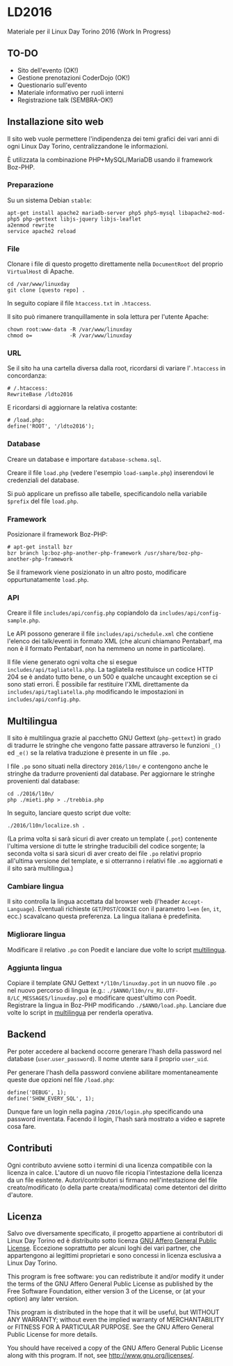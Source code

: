 # LD2016
Materiale per il Linux Day Torino 2016 (Work In Progress)

## TO-DO
* Sito dell'evento (OK!)
* Gestione prenotazioni CoderDojo (OK!)
* Questionario sull'evento
* Materiale informativo per ruoli interni
* Registrazione talk (SEMBRA-OK!)

## Installazione sito web
Il sito web vuole permettere l'indipendenza dei temi grafici dei vari anni di ogni Linux Day Torino, centralizzandone le informazioni.

È utilizzata la combinazione PHP+MySQL/MariaDB usando il framework Boz-PHP.

### Preparazione
Su un sistema Debian `stable`:

    apt-get install apache2 mariadb-server php5 php5-mysql libapache2-mod-php5 php-gettext libjs-jquery libjs-leaflet
    a2enmod rewrite
    service apache2 reload

### File
Clonare i file di questo progetto direttamente nella `DocumentRoot` del proprio `VirtualHost` di Apache.

    cd /var/www/linuxday
    git clone [questo repo] .

In seguito copiare il file `htaccess.txt` in `.htaccess`.

Il sito può rimanere tranquillamente in sola lettura per l'utente Apache:

    chown root:www-data -R /var/www/linuxday
    chmod o=            -R /var/www/linuxday

### URL
Se il sito ha una cartella diversa dalla root, ricordarsi di variare l'`.htaccess` in concordanza:

    # /.htaccess:
    RewriteBase /ldto2016

E ricordarsi di aggiornare la relativa costante:

    # /load.php:
    define('ROOT', '/ldto2016');

### Database
Creare un database e importare `database-schema.sql`.

Creare il file `load.php` (vedere l'esempio `load-sample.php`) inserendovi le credenziali del database.

Si può applicare un prefisso alle tabelle, specificandolo nella variabile `$prefix` del file `load.php`.

### Framework
Posizionare il framework Boz-PHP:

    # apt-get install bzr
    bzr branch lp:boz-php-another-php-framework /usr/share/boz-php-another-php-framework

Se il framework viene posizionato in un altro posto, modificare oppurtunatamente `load.php`.

### API
Creare il file `includes/api/config.php` copiandolo da `includes/api/config-sample.php`.

Le API possono generare il file `includes/api/schedule.xml` che contiene l'elenco dei talk/eventi in formato XML (che alcuni chiamano Pentabarf, ma non è il formato Pentabarf, non ha nemmeno un nome in particolare).

Il file viene generato ogni volta che si esegue `includes/api/tagliatella.php`. La tagliatella restituisce un codice HTTP 204 se è andato tutto bene, o un 500 e qualche uncaught exception se ci sono stati errori.
È possibile far restituire l'XML direttamente da `includes/api/tagliatella.php` modificando le impostazioni in `includes/api/config.php`.

## Multilingua
Il sito è multilingua grazie al pacchetto GNU Gettext (`php-gettext`) in grado di tradurre le stringhe che vengono fatte passare attraverso le funzioni `_()` ed `_e()` se la relativa traduzione è presente in un file `.po`.

I file `.po` sono situati nella directory `2016/l10n/` e contengono anche le stringhe da tradurre provenienti dal database. Per aggiornare le stringhe provenienti dal database:

    cd ./2016/l10n/
    php ./mieti.php > ./trebbia.php

In seguito, lanciare questo script due volte:

    ./2016/l10n/localize.sh .

(La prima volta si sarà sicuri di aver creato un template (`.pot`) contenente l'ultima versione di tutte le stringhe traducibili del codice sorgente; la seconda volta si sarà sicuri di aver creato dei file `.po` relativi proprio all'ultima versione del template, e si otterranno i relativi file `.mo` aggiornati e il sito sarà multilingua.)

### Cambiare lingua
Il sito controlla la lingua accettata dal browser web (l'header `Accept-Language`). Eventuali richieste `GET`/`POST`/`COOKIE` con il parametro `l=en` (`en`, `it`, ecc.) scavalcano questa preferenza. La lingua italiana è predefinita.

### Migliorare lingua
Modificare il relativo `.po` con Poedit e lanciare due volte lo script [multilingua](#multilingua).

### Aggiunta lingua
Copiare il template GNU Gettext `*/l10n/linuxday.pot` in un nuovo file `.po` nel nuovo percorso di lingua (e.g.: `./$ANNO/l10n/ru_RU.UTF-8/LC_MESSAGES/linuxday.po`) e modificare quest'ultimo con Poedit. Registrare la lingua in Boz-PHP modificando `./$ANNO/load.php`. Lanciare due volte lo script in [multilingua](#multilingua) per renderla operativa.

## Backend
Per poter accedere al backend occorre generare l'hash della password nel database (`user`.`user_password`). Il nome utente sara il proprio `user_uid`.

Per generare l'hash della password conviene abilitare momentaneamente queste due opzioni nel file `/load.php`:

    define('DEBUG', 1);
    define('SHOW_EVERY_SQL', 1);

Dunque fare un login nella pagina `/2016/login.php` specificando una password inventata. Facendo il login, l'hash sarà mostrato a video e saprete cosa fare.

## Contributi
Ogni contributo avviene sotto i termini di una licenza compatibile con la licenza in calce. L'autore di un nuovo file ricopia l'intestazione della licenza da un file esistente. Autori/contributori si firmano nell'intestazione del file creato/modificato (o della parte creata/modificata) come detentori del diritto d'autore.

## Licenza
Salvo ove diversamente specificato, il progetto appartiene ai contributori di Linux Day Torino ed è distribuito sotto licenza [GNU Affero General Public License](https://www.gnu.org/licenses/agpl-3.0.html). Eccezione soprattutto per alcuni loghi dei vari partner, che appartengono ai legittimi proprietari e sono concessi in licenza esclusiva a Linux Day Torino.

This program is free software: you can redistribute it and/or modify it under the terms of the GNU Affero General Public License as published by the Free Software Foundation, either version 3 of the License, or (at your option) any later version.

This program is distributed in the hope that it will be useful, but WITHOUT ANY WARRANTY; without even the implied warranty of MERCHANTABILITY or FITNESS FOR A PARTICULAR PURPOSE.
See the GNU Affero General Public License for more details.

You should have received a copy of the GNU Affero General Public License along with this program. If not, see <http://www.gnu.org/licenses/>.
